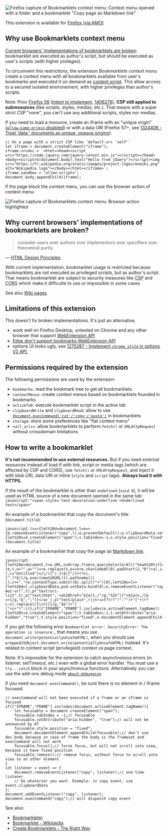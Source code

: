 ![Firefox capture of Bookmarklets context menu: Context menu opened with a folder and a bookmarklet "Copy page as Markdown link"](capture_firefox_desktop.png)

This extension is available for [Firefox (via AMO)](https://addons.mozilla.org/firefox/addon/bookmarklets-context-menu/)

## Why use Bookmarklets context menu

[Current browsers' implementations of bookmarklets are broken](#why-current-browsers-implementations-of-bookmarklets-are-broken): bookmarklet are executed as author's script, but should be executed as user's scripts (with higher pivileges).

To circumvent this restrictions, the extension _Bookmarklets context menu_ create a context menu with all bookmarklets available from user's bookmarks and executed it on demand as [content script](https://developer.mozilla.org/Add-ons/WebExtensions/Content_scripts). This allow access to a secured isolated environement, with higher privileges than author's scripts.

<!--
This context is defined as:

- `this` (global) is an extended `Window` object, include a small subset of WebExtension APIs and [DOM object `wrappedJSObject` property](https://developer.mozilla.org/en-US/Add-ons/WebExtensions/Content_scripts#Accessing_page_script_objects_from_content_scripts): `const Sandbox = {browser, chrome, ...window}`
- `self` is the same as `window`, the top frame's global object
-->

Note: Prior [Firefox 58](https://bugzilla.mozilla.org/show_bug.cgi?id=1267027) ([Intent to implement](https://groups.google.com/forum/m/#!msg/mozilla.dev.platform/EVKMSAY__lA/8b1ctuJgBwAJ), [1406278](https://bugzilla.mozilla.org/show_bug.cgi?id=1406278)), **CSP still applied to subresources** (like scripts, styles, medias, etc.). That means with a super strict CSP "none", you can't use any additional scripts, styles nor medias.

If you need to load a resource, create an iframe with an "unique origin" ([`allow-same-origin` disabled](https://developer.mozilla.org/docs/Web/HTML/Element/iframe#attr-sandbox)) or with a data URI (Firefox 57+, see [1324406 - Treat 'data:' documents as unique, opaque origins](https://bugzilla.mozilla.org/show_bug.cgi?id=1324406)):

	// On a page with a strict CSP like `default-src 'self'`	
	let iframe = document.createElement("iframe");
	iframe.srcdoc = `<html><head><script src="https://code.jquery.com/jquery-latest.min.js"></script></head><body><script>$(document.body).text("Hello from jQuery")</script><img src="https://fr.wikipedia.org/static/images/project-logos/enwiki.png" alt="Wikipedia logo"></body></html></iframe>`;
	iframe.sandbox = "allow-scripts";
	document.body.appendChild(iframe);

If the page block the context menu, you can use the browser action of context menu:

![Firefox capture of Bookmarklets context menu: Browser action highlighted](capture_firefox_browser_action.png)

## Why current browsers' implementations of bookmarklets are broken?

> consider users over authors over implementors over specifiers over theoretical purity.

— [HTML Design Principles](https://www.w3.org/TR/html-design-principles/#priority-of-constituencies)

With current implementation, bookmarklet usage is restricted because bookmarklets are not executed as privileged scripts, but as author's script.
That means bookmarklet are subject to security measures like <abbr title="Content Security Policy">CSP</abbr> and <abbr title="Cross-Origin Resource Sharing">CORS</abbr> which make it difficulte to use or impossible in some cases.

See also [Wiki pages](https://github.com/mems/bookmarklets-context-menu/wiki)

## Limitations of this extension

This doesn't fix broken implementations. It's just an alternative.

- work well on Firefox Desktop, untested on Chrome and any other browser that support [WebExtension API](https://developer.mozilla.org/en-US/Add-ons/WebExtensions)
- [Edge don't support bookmarks WebExtension API](https://developer.mozilla.org/Add-ons/WebExtensions/API/bookmarks#Browser_compatibility)
- options UI looks ugly, see [1275287 - Implement `chrome_style` in options V2 API.](https://bugzilla.mozilla.org/show_bug.cgi?id=1275287)

## Permissions required by the extension

The following permissions are used by the extension:

- `bookmarks`: read the bookmark tree to get all bookmarklets
- `contextMenus`: create context menus based on bookmarklets founded in bookmarks
- `activeTab`: execute bookmarklet script in the active tab
- `clipboardWrite` and `clipboardRead`: allow to use [`document.execCommand('cut'/'copy'/'paste')`](https://developer.mozilla.org/Add-ons/WebExtensions/Interact_with_the_clipboard) in bookmarklets
- `storage`: store some preferences like "flat context menu"
- `<all_urls>`: allow bookmarklets to perform `fetch()` or `XMLHttpRequest` without crossdomain limitations

## How to write a bookmarklet

**It's not recommended to use external resources.** But if you need external resources instead of load if with link, script or media tags (which are affected by CSP and CORS), use `fetch()` or `XMLHttpRequest`, and inject it with blob URI, data URI or inline (`style` and `script` tags). **Always load it with HTTPS.**

If the result of the bookmarklet is other than `undefined` (`void 0`), it will be used as HTML source of a new document opened in the same tab: `javascript:"<span style='text-decoration:underline'>Underlined text</span>"`

An example of a bookmarklet that copy the document's title (`document.title`):

	javascript:(s=>{let%20d=document,l=e=>{d.removeEventListener("copy",l);e.preventDefault();e.clipboardData.setData("text/plain",s);};if(d.activeElement.tagName=="IFRAME"){let%20s=d.createElement("span");s.tabIndex=-1;s.style.position="fixed";d.body.appendChild(s);s.focus();s.remove()}d.addEventListener("copy",l);d.execCommand("copy");a.focus()})(document.title)

An example of a bookmarklet that copy the page as [Markdown link](https://github.com/adam-p/markdown-here/wiki/Markdown-Cheatsheet#links):

	javascript:{let%20e=document,t=e.URL,n=Array.from(e.querySelectorAll("head%20title,h1,h2")).reduce((e,t)=>e||t&&t.textContent.replace(/s%20/g,"%20").trim(),"")||t,a=(e,t,n="",a="")=>e.replace(t,e=>n+e.charCodeAt(0).padStart(2,"0")+a),i=a(t,/[()]/g,"%25"),r=e.contentType.startsWith("image/"),[,c="Untitled"]=/\/([^/.]+$|[^/]+(?=\.[^.]*$))/g.exec(new%20URL(t).pathname)||[];c+="."+e.contentType.substr(6).split("+")[0];let%20o=l=>{let%20d=l.clipboardData,p=d.setData.bind(d);e.removeEventListener("copy",o),l.preventDefault(),d.clearData(),p("text/x-moz-url",t),p("text/uri-list",t),p("text/html",`<a%20href="${a(t,/"/g,"%25")}">${a(n,/[&<>]/g,"&",";")}</a>`),p("text/plain",r||n!==t?(r?"!":"")+"["+(r?c:n).replace(/[\<>[]]/g,"$&")+"]("+i+")":i)};if(["IFRAME","FRAME"].includes(e.activeElement.tagName)){let%20t=e.createElement("span");t.tabIndex=-1,t.setAttribute("aria-hidden","true"),t.style.position="fixed",e.documentElement.appendChild(t),t.focus(),t.remove()}e.addEventListener("copy",o),e.execCommand("copy")}void(0)

If you get the following error `Bookmarklet error: SecurityError: The operation is insecure.`, that means you use `document.write(potentiallyUnsafeHTML)`, when you should use `wrappedJSObject.document.write(potentiallyUnsafeHTML)` instead. It's related to content script (privilegied) context vs page context.

Note: It's impossible for the extension to catch asynchronous errors (in listener, setTimeout, etc.) even with a global error handler. You must use a `try...catch` block in your asynchronous functions. Alternatively you can use the add-ons debug mode [`about:debugging`](https://developer.mozilla.org/en-US/docs/Tools/about:debugging#Add-ons)

If you need `document.execCommand()`, be sure there is no element in / iframe focused:

	// execCommand will not been executed if a frame or an iframe is focused
	if(["IFRAME","FRAME"].includes(document.activeElement.tagName)){
		let focusable = document.createElement("span");
		focusable.tabIndex = -1;// focusable
		focusable.setAttribute("aria-hidden", "true");// will not be announced by AT
		focusable.style.position = "fixed";
		document.documentElement.appendChild(focusable);// don't use doc.body because in case of frame the body is the frameset and execCommand will not work
		focusable.focus();// force focus, but will not scroll into view, because it have fixed position
		focusable.remove();// remove focus, without force to scroll into view to an other element
	}
	let listener = event => {
		document.removeEventListener("copy", listener);// one time listener
		// Do whaterver you want. Exemple: in copy event, use event.clipboardData
	};
	document.addEventListener("copy", listener);
	document.execCommand("copy");// will dispatch copy event

See also:

- [Bookmarkleter](http://chriszarate.github.io/bookmarkleter/)
- [Bookmarklet - Wikipedia](https://en.wikipedia.org/wiki/Bookmarklet#Concept)
- [Create Bookmarklets - The Right Way](https://code.tutsplus.com/tutorials/create-bookmarklets-the-right-way--net-18154)
